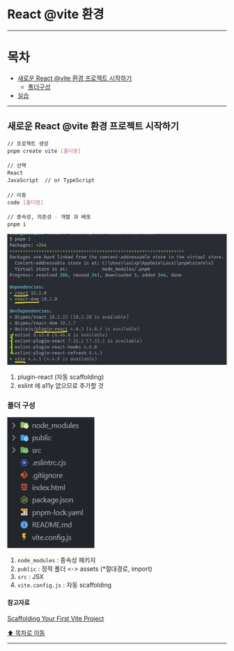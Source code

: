 # React @vite 환경

---

# 목차

- [새로운 React @vite 환경 프로젝트 시작하기](#새로운-react-vite-환경-프로젝트-시작하기)
  - [폴더구성](#폴더-구성)
- [실습](https://github.com/uniS2/review-React/tree/724d2f4aeff37e39151ffec055f0016058878f49)

---

## 새로운 React @vite 환경 프로젝트 시작하기
```bash
// 프로젝트 생성
pnpm create vite [폴더명]

// 선택
React
JavaScript  // or TypeScript

// 이동
code [폴더명]

// 종속성, 의존성 - 개발 과 배포
pnpm i

```
<img src="/React/assets/pnpm-i.png" width="600" height="300" alt="pnpm-i" />

1. plugin-react (자동 scaffolding)
2. eslint 에 a11y 없으므로 추가할 것

### 폴더 구성
<img src="/React/assets/파일구성.png" width="200" height="300" alt="파일구성" />

1. `node_modules` : 종속성 패키지
2. `public` : 정적 폴더 <-> assets (*절대경로, import)
3. `src` : JSX
4. `vite.config.js` : 자동 scaffolding

#### 참고자료
[Scaffolding Your First Vite Project](https://vitejs.dev/guide/#scaffolding-your-first-vite-project)

[⬆️ 목차로 이동](#목차)

---